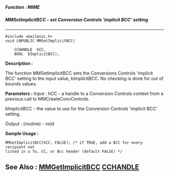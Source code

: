 ##### Function : MIME
##### MMSetImplicitBCC - set Conversion Controls 'implicit BCC' setting
---
```
#include <mailmisc.h>
void LNPUBLIC MMSetImplicitBCC(

	CCHANDLE  hCC,
	BOOL  bImplicitBCC);
```
**Description :**

The function  MMSetImplicitBCC sets the Conversions Controls 'implicit BCC' 
setting to the input value, bImplicitBCC.  No checking is done for out of 
bounds values.


**Parameters :**
Input :
hCC  -  a handle to a Conversion Controls context from a previous call to MMCreateConvControls.

bImplicitBCC  -  the value to use for the Conversion Controls 'implicit BCC' setting.

Output :
(routine)  -  void



**Sample Usage :**
```
MMSetImplicitBCC(hCC, FALSE); /* if TRUE, add a BCC for every recipient not 
listed in a To, CC, or Bcc header (default FALSE) */
```
**See Also :**
[MMGetImplicitBCC](/domino-c-api-docs/reference/Func/MMGetImplicitBCC)
[CCHANDLE](/domino-c-api-docs/reference/Data/CCHANDLE)
---
